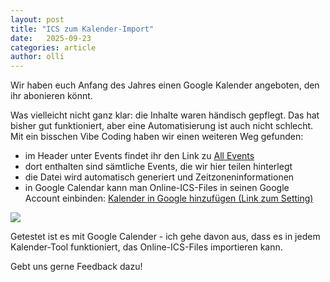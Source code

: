 ```yaml
---
layout: post
title: "ICS zum Kalender-Import"
date:   2025-09-23
categories: article
author: olli
---
```


Wir haben euch Anfang des Jahres einen Google Kalender angeboten, den ihr abonieren könnt.

Was vielleicht nicht ganz klar: die Inhalte waren händisch gepflegt. Das hat bisher gut funktioniert, aber eine Automatisierung ist auch nicht schlecht. Mit ein bisschen Vibe Coding haben wir einen weiteren Weg gefunden:

- im Header unter Events findet ihr den Link zu [All Events](https://www.jug-ostfalen.de/all_events.ics)
- dort enthalten sind sämtliche Events, die wir hier teilen hinterlegt
- die Datei wird automatisch generiert und Zeitzoneninformationen
- in Google Calendar kann man Online-ICS-Files in seinen Google Account einbinden: [Kalender in Google hinzufügen (Link zum Setting)](https://calendar.google.com/calendar/u/0/r/settings/addbyurl)

<img src="{{ 'assets/main/import_ics.png' | prepend: site.baseurl }}" />

Getestet ist es mit Google Calender - ich gehe davon aus, dass es in jedem Kalender-Tool funktioniert, das Online-ICS-Files importieren kann.

Gebt uns gerne Feedback dazu!